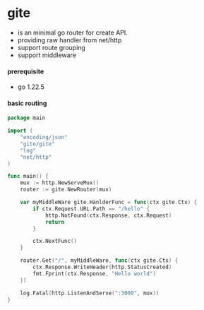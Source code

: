 # gite

- is an minimal go router for create API.
- providing raw handler from net/http
- support route grouping
- support middleware

#### prerequisite

- go 1.22.5

#### basic routing

```go
package main

import (
	"encoding/json"
	"gite/gite"
	"log"
	"net/http"
)

func main() {
	mux := http.NewServeMux()
	router := gite.NewRouter(mux)

	var myMiddleWare gite.HanlderFunc = func(ctx gite.Ctx) {
		if ctx.Request.URL.Path == "/hello" {
			http.NotFound(ctx.Response, ctx.Request)
			return
		}

		ctx.NextFunc()
	}

	router.Get("/", myMiddleWare, func(ctx gite.Ctx) {
		ctx.Response.WriteHeader(http.StatusCreated)
		fmt.Fprint(ctx.Response, "Hello world")
	})

	log.Fatal(http.ListenAndServe(":3000", mux))
}
```

